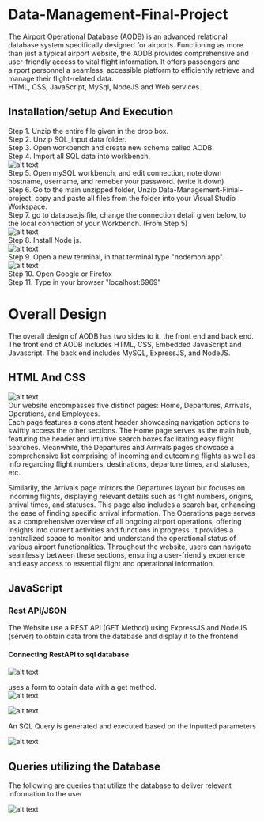 # Data-Management-Final-Project
The Airport Operational Database (AODB) is an advanced relational database system specifically designed for airports. Functioning as more than just a typical airport website, the AODB provides comprehensive and user-friendly access to vital flight information. It offers passengers and airport personnel a seamless, accessible platform to efficiently retrieve and manage their flight-related data.
<br>
HTML, CSS, JavaScript, MySql, NodeJS and Web services.

## Installation/setup And Execution 
Step 1. Unzip the entire file given in the drop box. <br>
Step 2. Unzip SQL_input data folder. <br>
Step 3. Open workbench and create new schema called AODB.<br>
Step 4. Import all SQL data into workbench.<br>
![alt text](screenshots/WorkBench.JPG) <br>
Step 5. Open mySQL workbench, and edit connection, note down hostname, username, and remeber your password. (write it down)  <br>
Step 6. Go to the main unzipped folder, Unzip Data-Management-Finial-project, copy and paste all files from the folder into your Visual Studio Workspace.<br>
Step 7. go to databse.js file, change the connection detail given below, to the local connection of your Workbench. (From Step 5) <br>
![alt text](screenshots/database.JPG) <br>
Step 8. Install Node js. <br>
![alt text](screenshots/InstallNodeJS.jpg) <br>
Step 9. Open a new terminal, in that terminal type "nodemon app".<br>
![alt text](screenshots/IndexPage.jpg)<br>
Step 10. Open Google or Firefox<br>
Step 11. Type in your browser "localhost:6969"<br>


# Overall Design
The overall design of AODB has two sides to it, the front end and back end. The front end of AODB includes HTML, CSS, Embedded JavaScript and Javascript. The back end includes MySQL, ExpressJS, and NodeJS.

## HTML And CSS
![alt text](screenshots/IndexPage.jpg)<br>
Our website encompasses five distinct pages: Home, Departures, Arrivals, Operations, and Employees. <br>
Each page features a consistent header showcasing navigation options to swiftly access the other sections.
The Home page serves as the main hub, featuring the header and intuitive search boxes facilitating easy flight searches.
 Meanwhile, the Departures and Arrivals pages showcase a comprehensive list comprising of incoming and outcoming flights as well as info regarding flight numbers, destinations, departure times, and statuses, etc. <br>

Similarily, the Arrivals page mirrors the Departures layout but focuses on incoming flights, displaying relevant details such as flight numbers, origins, arrival times, and statuses. This page also includes a search bar, enhancing the ease of finding specific arrival information.
The Operations page serves as a comprehensive overview of all ongoing airport operations, offering insights into current activities and functions in progress. It provides a centralized space to monitor and understand the operational status of various airport functionalities.
Throughout the website, users can navigate seamlessly between these sections, ensuring a user-friendly experience and easy access to essential flight and operational information.

## JavaScript

<h3>Rest API/JSON</h3>

The Website use a REST API (GET Method) using ExpressJS and NodeJS (server) to obtain data from the database and display it to the frontend.<br>
<h4>Connecting RestAPI to sql database</h4>

![alt text](screenshots/MySQL-Connection.jpg) <br>

uses a form to obtain data with a get method.<br>
![alt text](screenshots/Api-1.jpg) <br>

![alt text](screenshots/Api-2.jpg) <br>

An SQL Query is generated and executed based on the inputted parameters<br>

![alt text](screenshots/Api-3.jpg) <br>

## Queries utilizing the Database
The following are queries that utilize the database to deliver relevant information to the user

![alt text](screenshots/queries.jpg) <br>


